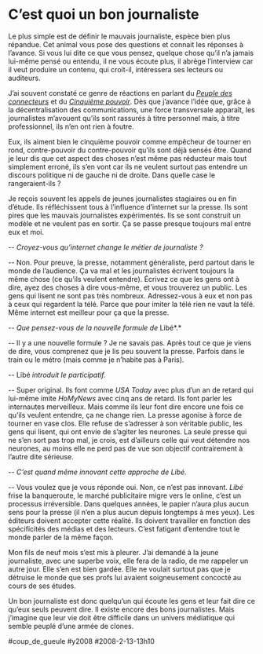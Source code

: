 # C’est quoi un bon journaliste

Le plus simple est de définir le mauvais journaliste, espèce bien plus répandue. Cet animal vous pose des questions et connait les réponses à l’avance. Si vous lui dite ce que vous pensez, quelque chose qu’il n’a jamais lui-même pensé ou entendu, il ne vous écoute plus, il abrège l’interview car il veut produire un contenu, qui croit-il, intéressera ses lecteurs ou auditeurs.

J’ai souvent constaté ce genre de réactions en parlant du *[Peuple des connecteurs](../../page/le-peuple-des-connecteurs)* et du *[Cinquième pouvoir](../../page/le-cinquieme-pouvoir)*. Dès que j’avance l’idée que, grâce à la décentralisation des communications, une force transversale apparaît, les journalistes m’avouent qu’ils sont rassurés à titre personnel mais, à titre professionnel, ils n’en ont rien à foutre.

Eux, ils aiment bien le cinquième pouvoir comme empêcheur de tourner en rond, contre-pouvoir du contre-pouvoir qu’ils sont déjà sensés être. Quand je leur dis que cet aspect des choses n’est même pas réducteur mais tout simplement erroné, ils s’en vont car ils ne veulent surtout pas entendre un discours politique ni de gauche ni de droite. Dans quelle case le rangeraient-ils ?

Je reçois souvent les appels de jeunes journalistes stagiaires ou en fin d’étude. Ils réfléchissent tous à l’influence d’internet sur la presse. Ils sont pires que les mauvais journalistes expérimentés. Ils se sont construit un modèle et ne veulent pas en sortir. Ça se passe presque toujours mal entre eux et moi.

*-- Croyez-vous qu’internet change le métier de journaliste ?*

-- Non. Pour preuve, la presse, notamment généraliste, perd partout dans le monde de l’audience. Ça va mal et les journalistes écrivent toujours la même chose (ce qu’ils veulent entendre). Écrivez ce que les gens ont à dire, ayez des choses à dire vous-même, et vous trouverez un public. Les gens qui lisent ne sont pas très nombreux. Adressez-vous à eux et non pas à ceux qui regardent la télé. Parce que pour imiter la télé rien ne vaut la télé. Même internet est meilleur pour ça que la presse.

*-- Que pensez-vous de la nouvelle formule de* Libé*.*

-- Il y a une nouvelle formule ? Je ne savais pas. Après tout ce que je viens de dire, vous comprenez que je lis peu souvent la presse. Parfois dans le train ou le métro (mais comme je n’habite pas à Paris).

*--* Libé *introduit le participatif.*

-- Super original. Ils font comme *USA Today* avec plus d’un an de retard qui lui-même imite *HoMyNews* avec cinq ans de retard. Ils font parler les internautes merveilleux. Mais comme ils leur font dire encore une fois ce qu’ils veulent entendre, ça ne change rien. La presse agonise à force de tourner en vase clos. Elle refuse de s’adresser à son véritable public, les gens qui lisent, qui ont envie de s’agiter les neurones. La seule presse qui ne s’en sort pas trop mal, je crois, est d’ailleurs celle qui veut détendre nos neurones, au moins elle ne perd pas de vue son objectif contrairement à l’autre dite sérieuse.

*-- C’est quand même innovant cette approche de Libé.*

-- Vous voulez que je vous réponde oui. Non, ce n’est pas innovant. *Libé* frise la banqueroute, le marché publicitaire migre vers le online, c’est un processus irréversible. Dans quelques années, le papier n’aura plus aucun sens pour la presse (il n’en a plus aucun depuis longtemps à mes yeux). Les éditeurs doivent accepter cette réalité. Ils doivent travailler en fonction des spécificités des médias et des lecteurs. C’est fatigant d’entendre tout le monde parler de la même façon.

Mon fils de neuf mois s’est mis à pleurer. J’ai demandé à la jeune journaliste, avec une superbe voix, elle fera de la radio, de me rappeler un autre jour. Elle s’en est bien gardée. Elle ne voulait surtout pas que je détruise le monde que ses profs lui avaient soigneusement concocté au cours de ses études.

Un bon journaliste est donc quelqu’un qui écoute les gens et leur fait dire ce qu’eux seuls peuvent dire. Il existe encore des bons journalistes. Mais j’imagine que leur vie doit être difficile dans un univers médiatique qui semble peuplé d’une armée de clones.

#coup_de_gueule #y2008 #2008-2-13-13h10
